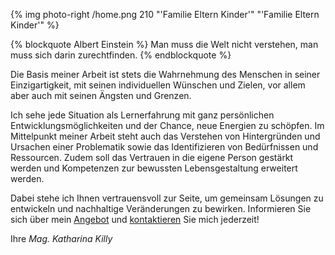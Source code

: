 {% img photo-right /home.png 210 "'Familie Eltern Kinder'" "'Familie Eltern Kinder'" %}

{% blockquote Albert Einstein %}
Man muss die Welt nicht verstehen, 
man muss sich darin zurechtfinden.
{% endblockquote %}
<br>

Die Basis meiner Arbeit ist stets die Wahrnehmung des Menschen in seiner Einzigartigkeit, mit seinen individuellen Wünschen und Zielen, vor allem aber auch mit seinen Ängsten und Grenzen. 

Ich sehe jede Situation als Lernerfahrung mit ganz persönlichen Entwicklungsmöglichkeiten und der Chance, neue Energien zu schöpfen. Im Mittelpunkt meiner Arbeit steht auch das Verstehen von Hintergründen und Ursachen einer Problematik sowie das Identifizieren von Bedürfnissen und Ressourcen. Zudem soll das Vertrauen in die eigene Person gestärkt werden und Kompetenzen zur bewussten Lebensgestaltung erweitert werden.

Dabei stehe ich Ihnen vertrauensvoll zur Seite, um gemeinsam Lösungen zu entwickeln und nachhaltige Veränderungen zu bewirken. 
Informieren Sie sich über mein [Angebot](/angebot/) und [kontaktieren](/kontakt/) Sie mich jederzeit!

Ihre
*Mag. Katharina Killy*